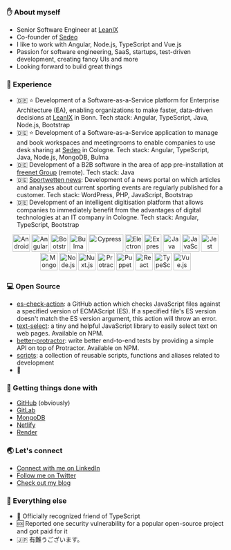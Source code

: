 ### ✋ About myself

- Senior Software Engineer at [LeanIX](https://www.leanix.net/en)
- Co-founder of [Sedeo](https://sedeo.net)
- I like to work with Angular, Node.js, TypeScript and Vue.js
- Passion for software engineering, SaaS, startups, test-driven development, creating fancy UIs and more
- Looking forward to build great things

### 🚀 Experience

- 🇩🇪 ⭐️ Development of a Software-as-a-Service platform for Enterprise Architecture (EA), enabling organizations to make faster, data-driven decisions at [LeanIX](https://www.leanix.net/en) in Bonn. Tech stack: Angular, TypeScript, Java, Node.js, Bootstrap
- 🇩🇪 ⭐️ Development of a Software-as-a-Service application to manage and book workspaces and meetingrooms to enable companies to use desk sharing at [Sedeo](https://sedeo.net) in Cologne. Tech stack: Angular, TypeScript, Java, Node.js, MongoDB, Bulma
- 🇩🇪 Development of a B2B software in the area of app pre-installation at [freenet Group](https://www.freenet-group.de/en/index.html) (remote). Tech stack: Java
- 🇩🇪 [Sportwetten news](https://www.sportwetten.de/news): Development of a news portal on which articles and analyses about current sporting events are regularly published for a customer. Tech stack: WordPress, PHP, JavaScript, Bootstrap
- 🇩🇪 Development of an intelligent digitisation platform that allows companies to immediately benefit from the advantages of digital technologies at an IT company in Cologne. Tech stack: Angular, TypeScript, Bootstrap

<p align="center">
  <img src="https://devicons.github.io/devicon/devicon.git/icons/android/android-original.svg" title="Android" width="40" height="40"/> 
  <img src="https://devicons.github.io/devicon/devicon.git/icons/angularjs/angularjs-original.svg" title="Angular, not Angular.js ;)" width="40" height="40"/>
  <img src="https://devicons.github.io/devicon/devicon.git/icons/bootstrap/bootstrap-plain.svg" title="Bootstrap" width="40" height="40"/>
  <img src="https://raw.githubusercontent.com/gilbarbara/logos/804dc257b59e144eaca5bc6ffd16949752c6f789/logos/bulma.svg" title="Bulma" width="40" height="40"/>   
  <img src="https://i.ibb.co/CWQq8gw/cypress.webp" title="Cypress" width="80" height="40"/>
  <img src="https://devicons.github.io/devicon/devicon.git/icons/electron/electron-original.svg" title="Electron" width="40" height="40"/>
  <img src="https://devicons.github.io/devicon/devicon.git/icons/express/express-original-wordmark.svg" title="Express" width="40" height="40"/>
  <img src="https://devicons.github.io/devicon/devicon.git/icons/java/java-original-wordmark.svg" title="Java" width="40" height="40"/>
  <img src="https://devicons.github.io/devicon/devicon.git/icons/javascript/javascript-original.svg" title="JavaScript" width="40" height="40"/>
  <img src="https://i.ibb.co/Yj6p14L/jest.png" title="Jest" width="40" height="40"/>
  <img src="https://devicons.github.io/devicon/devicon.git/icons/mongodb/mongodb-original-wordmark.svg" title="MongoDB" width="40" height="40"/>
  <img src="https://devicons.github.io/devicon/devicon.git/icons/nodejs/nodejs-original-wordmark.svg" title="Node.js" width="40" height="40"/>
  <img src="https://www.vectorlogo.zone/logos/nuxtjs/nuxtjs-icon.svg" title="Nuxt.js" width="40" height="40"/>
  <img src="https://devicons.github.io/devicon/devicon.git/icons/protractor/protractor-plain.svg" title="Protractor" width="40" height="40"/>
  <img src="https://i.ibb.co/Qk299CX/puppeteer.png" title="Puppeteer" width="40" height="40"/>
  <img src="https://devicons.github.io/devicon/devicon.git/icons/react/react-original-wordmark.svg" title="React" width="40" height="40"/>
  <img src="https://devicons.github.io/devicon/devicon.git/icons/typescript/typescript-original.svg" title="TypeScript" width="40" height="40"/>
  <img src="https://devicons.github.io/devicon/devicon.git/icons/vuejs/vuejs-original-wordmark.svg" title="Vue.js" width="40" height="40"/>
</p>

### 💻 Open Source

- [es-check-action](https://github.com/marketplace/actions/es-check-action): a GitHub action which checks JavaScript files against a specified version of ECMAScript (ES). If a specified file's ES version doesn't match the ES version argument, this action will throw an error.
- [text-select](https://github.com/ali-kamalizade/text-select): a tiny and helpful JavaScript library to easily select text on web pages. Available on NPM.
- [better-protractor](https://github.com/ali-kamalizade/better-protractor): write better end-to-end tests by providing a simple API on top of Protractor. Available on NPM.
- [scripts](https://github.com/ali-kamalizade/scripts): a collection of reusable scripts, functions and aliases related to development 
- 🚧

### 🖤 Getting things done with

- [GitHub](https://github.com/) (obviously)
- [GitLab](https://about.gitlab.com)
- [MongoDB](https://www.mongodb.com/cloud/atlas)
- [Netlify](https://www.netlify.com)
- [Render](https://render.com)

### 🌏 Let's connect

- [Connect with me on LinkedIn](https://www.linkedin.com/in/alikamalizade)
- [Follow me on Twitter](https://twitter.com/AliDev94)
- [Check out my blog](https://ali-dev.medium.com)

### 🍏 Everything else

- 🤝 Officially recognized friend of TypeScript
- 🆘 Reported one security vulnerability for a popular open-source project and got paid for it
- 🇯🇵 有難うございます。
